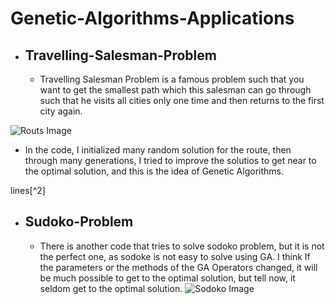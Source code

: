 # Genetic-Algorithms-Applications
* ## Travelling-Salesman-Problem
  - Travelling Salesman Problem is a famous problem such that you want to get
 the smallest path which this salesman can go through such that he visits
 all cities only one time and then returns to the first city again.

![Routs Image]([[[https://www.google.com/url?sa=i&url=https%3A%2F%2Fmedium.com%2Faimonks%2Ftraveling-salesman-problem-tsp-using-genetic-algorithm-fea640713758&psig=AOvVaw1ZCJ2H44fhH5aB8ZAKhNB8&ust=1713350290514000&source=images&cd=vfe&opi=89978449&ved=0CBIQjRxqFwoTCIDhkq7FxoUDFQAAAAAdAAAAABAE](https://miro.medium.com/v2/resize:fit:828/format:webp/1*VPhCcc76Q7dIetDSFRWHAw.png)](https://miro.medium.com/v2/resize:fit:1400/1*VPhCcc76Q7dIetDSFRWHAw.png)](https://images.app.goo.gl/svVsgohupiuU5BSWA))

- In the code, I initialized many random solution for the route, then through
 many generations, I tried to improve the solutios to get near to the optimal solution,
 and this is the idea of Genetic Algorithms.

lines[^2]
* ## Sudoko-Problem
  - There is another code that tries to solve sodoko problem, but it is not
  the perfect one, as sodoke is not easy to solve using GA. I think If the
  parameters or the methods of the GA Operators changed, it will be much possible
  to get to the optimal solution, but tell now, it seldom get to the optimal solution.
![Sodoko Image]([https://www.google.com/url?sa=i&url=https%3A%2F%2Fwww.vecteezy.com%2Fvector-art%2F15582380-sudoku-game-with-solution&psig=AOvVaw0ulhfDuXVPfs1wsy2QSlcT&ust=1713350331137000&source=images&cd=vfe&opi=89978449&ved=0CBIQjRxqFwoTCLiN08DFxoUDFQAAAAAdAAAAABAE](https://www.researchgate.net/profile/Himanshu-Jain-25/publication/228566840/figure/fig1/AS:302046273130496@1449024851051/Sudoku-puzzles-and-its-solution.png))

